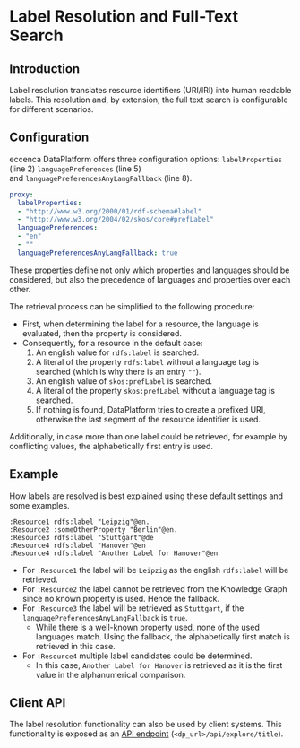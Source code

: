 # Label Resolution and Full-Text Search

## Introduction

Label resolution translates resource identifiers (URI/IRI) into human readable labels.
This resolution and, by extension, the full text search is configurable for different scenarios.

## Configuration

eccenca DataPlatform offers three configuration options: `labelProperties` (line 2) `languagePreferences` (line 5) and `languagePreferencesAnyLangFallback` (line 8).

``` yaml linenums="1"
proxy:
  labelProperties:
  - "http://www.w3.org/2000/01/rdf-schema#label"
  - "http://www.w3.org/2004/02/skos/core#prefLabel"
  languagePreferences:
  - "en"
  - ""
  languagePreferencesAnyLangFallback: true
```

These properties define not only which properties and languages should be considered, but also the precedence of languages and properties over each other.

The retrieval process can be simplified to the following procedure:

- First, when determining the label for a resource, the language is evaluated, then the property is considered.
- Consequently, for a resource in the default case:
    1. An english value for `rdfs:label` is searched.
    2. A literal of the property `rdfs:label` without a language tag is searched (which is why there is an entry `""`).
    3. An english value of `skos:prefLabel` is searched.
    4. A literal of the property `skos:prefLabel` without a language tag is searched.
    5. If nothing is found, DataPlatform tries to create a prefixed URI, otherwise the last segment of the resource identifier is used.

Additionally, in case more than one label could be retrieved, for example by conflicting values, the alphabetically first entry is used.

## Example

How labels are resolved is best explained using these default settings and some examples.

``` turtle
:Resource1 rdfs:label "Leipzig"@en.
:Resource2 :someOtherProperty "Berlin"@en.
:Resource3 rdfs:label "Stuttgart"@de
:Resource4 rdfs:label "Hanover"@en
:Resource4 rdfs:label "Another Label for Hanover"@en
```

- For `:Resource1` the label will be `Leipzig` as the english `rdfs:label` will be retrieved.
- For `:Resource2` the label cannot be retrieved from the Knowledge Graph since no known property is used. Hence the fallback.
- For `:Resource3` the label will be retrieved as `Stuttgart`, if the `languagePreferencesAnyLangFallback` is `true`.
  - While there is a well-known property used, none of the used languages match. Using the fallback, the alphabetically first match is retrieved in this case.
- For `:Resource4` multiple label candidates could be determined.
  - In this case, `Another Label for Hanover` is retrieved as it is the first value in the alphanumerical comparison.

## Client API

The label resolution functionality can also be used by client systems.
This functionality is exposed as an [API endpoint](../../../develop/dataplatform-apis/index.md) (`<dp_url>/api/explore/title`).

